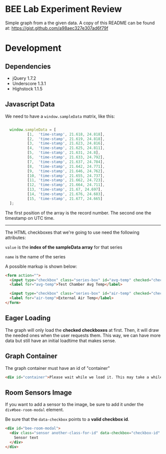 BEE Lab Experiment Review
===

Simple graph from a the given data. A copy of this README can be found at: https://gist.github.com/a98aec327e307ad6f79f

Development
===

Dependencies
---

* jQuery 1.7.2
* Underscore 1.3.1
* Highstock 1.1.5

Javascript Data
---

We need to have a `window.sampleData` matrix, like this:

```javascript

  window.sampleData = [
          [1,  'time-stamp', 21.618, 24.818],
          [2,  'time-stamp', 21.619, 24.818],
          [3,  'time-stamp', 21.623, 24.816],
          [4,  'time-stamp', 21.625, 24.811],
          [5,  'time-stamp', 21.631, 24.8],
          [6,  'time-stamp', 21.633, 24.792],
          [7,  'time-stamp', 21.637, 24.784],
          [8,  'time-stamp', 21.642, 24.771],
          [9,  'time-stamp', 21.646, 24.762],
          [10, 'time-stamp', 21.655, 24.737],
          [11, 'time-stamp', 21.662, 24.723],
          [12, 'time-stamp', 21.664, 24.711],
          [13, 'time-stamp', 21.67, 24.697],
          [14, 'time-stamp', 21.676, 24.683],
          [15, 'time-stamp', 21.677, 24.665]
  ];
```

The first position of the array is the record number. The second one the timestamp on UTC time.

---

The HTML checkboxes that we're going to use need the following attributes:

  `value` is the **index of the sampleData array** for that series

  `name` is the name of the series

A possible markup is shown below:

```html
<form action="">
  <input type="checkbox" class="series-box" id="avg-temp" checked="checked" value="1" name="Test Chamber Avg Temp"/>
  <label for="avg-temp">Test Chamber Avg Temp</label>

  <input type="checkbox" class="series-box" id="air-temp" checked="checked" value="2" name="External Air Temp" />
  <label for="air-temp">External Air Temp</label>
</form>
```

Eager Loading
---

The graph will only load the **checked checkboxes** at first. Then, it will draw the needed ones when the user requests them. This way, we can have more data but still have an initial loadtime that makes sense.

Graph Container
---

The graph container must have an id of "container"

```html
<div id="container">Please wait while we load it. This may take a while.</div>
```

Room Sensors Image
---

If you want to add a sensor to the image, be sure to add it under the `div#bee-room-modal` element.

Be sure that the `data-checkbox` points to a **valid checkbox id**.

```html
<div id="bee-room-modal">
  <div class="sensor another-class-for-id" data-checkbox="checkbox-id" title="tooltip">
    Sensor text
  </div>
</div>
```
